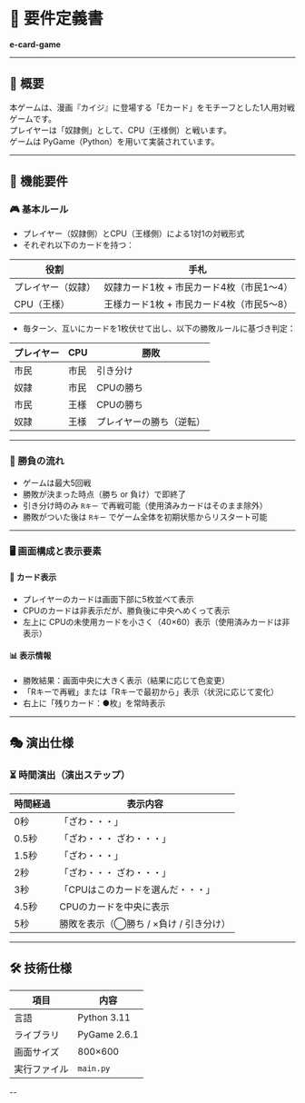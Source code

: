 
# 📄 要件定義書  
**e-card-game**

---

## 📝 概要

本ゲームは、漫画『カイジ』に登場する「Eカード」をモチーフとした1人用対戦ゲームです。  
プレイヤーは「奴隷側」として、CPU（王様側）と戦います。  
ゲームは PyGame（Python）を用いて実装されています。

---

## 🧩 機能要件

### 🎮 基本ルール
- プレイヤー（奴隷側）とCPU（王様側）による1対1の対戦形式
- それぞれ以下のカードを持つ：

| 役割 | 手札 |
|------|------|
| プレイヤー（奴隷） | 奴隷カード1枚 + 市民カード4枚（市民1〜4） |
| CPU（王様）       | 王様カード1枚 + 市民カード4枚（市民5〜8） |

- 毎ターン、互いにカードを1枚伏せて出し、以下の勝敗ルールに基づき判定：

| プレイヤー | CPU | 勝敗 |
|------------|-----|------|
| 市民 | 市民 | 引き分け |
| 奴隷 | 市民 | CPUの勝ち |
| 市民 | 王様 | CPUの勝ち |
| 奴隷 | 王様 | プレイヤーの勝ち（逆転）|

---

### 🧠 勝負の流れ
- ゲームは最大5回戦
- 勝敗が決まった時点（勝ち or 負け）で即終了
- 引き分け時のみ `Rキー` で再戦可能（使用済みカードはそのまま除外）
- 勝敗がついた後は `Rキー` でゲーム全体を初期状態からリスタート可能

---

### 🖥️ 画面構成と表示要素

#### 🎴 カード表示
- プレイヤーのカードは画面下部に5枚並べて表示
- CPUのカードは非表示だが、勝負後に中央へめくって表示
- 左上に CPUの未使用カードを小さく（40×60）表示（使用済みカードは非表示）

#### 📊 表示情報
- 勝敗結果：画面中央に大きく表示（結果に応じて色変更）
- 「Rキーで再戦」または「Rキーで最初から」表示（状況に応じて変化）
- 右上に「残りカード：●枚」を常時表示

---

## 🎭 演出仕様

### ⏳ 時間演出（演出ステップ）
| 時間経過 | 表示内容 |
|----------|----------|
| 0秒      | 「ざわ・・・」 |
| 0.5秒    | 「ざわ・・・ ざわ・・・」 |
| 1.5秒    | 「ざわ・・・」 |
| 2秒      | 「ざわ・・・ ざわ・・・」 |
| 3秒      | 「CPUはこのカードを選んだ・・・」 |
| 4.5秒    | CPUのカードを中央に表示 |
| 5秒      | 勝敗を表示（◯勝ち / ×負け / 引き分け）|

---

## 🛠 技術仕様

| 項目 | 内容 |
|------|------|
| 言語 | Python 3.11 |
| ライブラリ | PyGame 2.6.1 |
| 画面サイズ | 800×600 |
| 実行ファイル | `main.py` |

--
